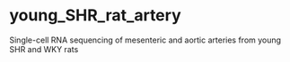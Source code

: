 # young_SHR_rat_artery
Single-cell RNA sequencing of mesenteric and aortic arteries from young SHR and WKY rats
